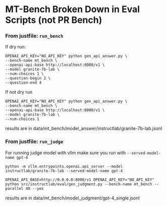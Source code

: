 # MT-Bench Broken Down in Eval Scripts (not PR Bench)

### From justfile: `run_bench`

If dry run:
```shell
OPENAI_API_KEY="NO_API_KEY" python gen_api_answer.py \
--bench-name mt_bench \
--openai-api-base http://localhost:8000/v1 \
--model granite-7b-lab \
--num-choices 1 \
--question-begin 2 \
--question-end 4
```

If not dry run
```shell
OPENAI_API_KEY="NO_API_KEY" python gen_api_answer.py \
--bench-name mt_bench \
--openai-api-base http://localhost:8000/v1 \
--model granite-7b-lab \
--num-choices 1
```

results are in data/mt_bench/model_answer/instructlab/granite-7b-lab.jsonl

### From justfile: `run_judge`

For running judge model with vllm make sure you run with `--served-model-name gpt-4`

```shell
python -m vllm.entrypoints.openai.api_server --model instructlab/granite-7b-lab --served-model-name gpt-4
```

```shell
OPENAI_API_BASE=http://0.0.0.0:8000/v1 OPENAI_API_KEY="NO_API_KEY" python src/instructlab/eval/gen_judgment.py --bench-name mt_bench --parallel 40 --yes
```

results are in data/mt_bench/model_judgment/gpt-4_single.jsonl
